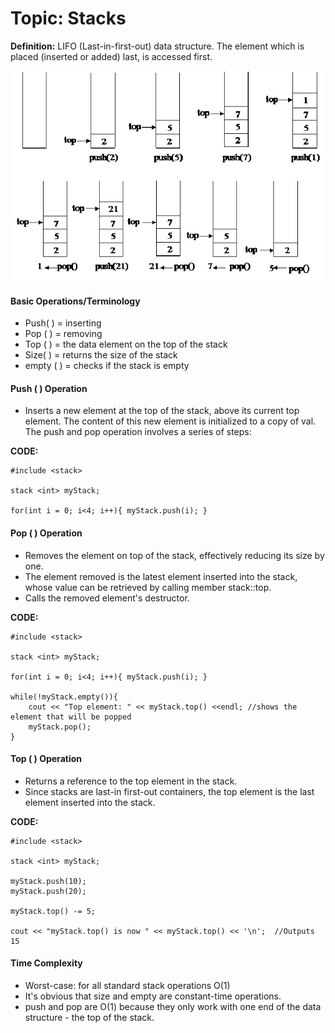 # Topic: Stacks

**Definition:** LIFO (Last-in-first-out) data structure. The element which is placed (inserted or added) last, is accessed first.

![Stacks Image](https://github.com/R-Ligier/C-Practice/blob/master/stack.png "Stacks image")

#### **Basic Operations/Terminology**
- Push( ) = inserting
- Pop ( ) = removing
- Top ( ) = the data element on the top of the stack
- Size( ) = returns the size of the stack
- empty ( ) = checks if the stack is empty

#### **Push ( ) Operation**
- Inserts a new element at the top of the stack, above its current top element. The content of this new element is initialized to a copy of val.
The push and pop operation involves a series of steps:

**CODE:**

    #include <stack>

    stack <int> myStack;

    for(int i = 0; i<4; i++){ myStack.push(i); }

#### **Pop ( ) Operation**
- Removes the element on top of the stack, effectively reducing its size by one.
- The element removed is the latest element inserted into the stack, whose value can be retrieved by calling member stack::top.
- Calls the removed element's destructor.

**CODE:**

    #include <stack>

    stack <int> myStack;

    for(int i = 0; i<4; i++){ myStack.push(i); }
    
    while(!myStack.empty()){
        cout << "Top element: " << myStack.top() <<endl; //shows the element that will be popped
        myStack.pop();
    }

#### **Top ( ) Operation**
- Returns a reference to the top element in the stack.
- Since stacks are last-in first-out containers, the top element is the last element inserted into the stack.

**CODE:**

    #include <stack>

    stack <int> myStack;

    myStack.push(10);
    myStack.push(20);

    myStack.top() -= 5;

    cout << "myStack.top() is now " << myStack.top() << '\n';  //Outputs 15

#### **Time Complexity**
- Worst-case: for all standard stack operations O(1)
-  It's obvious that size and empty are constant-time operations.
- push and pop are O(1) because they only work with one end of the data structure - the top of the stack.
